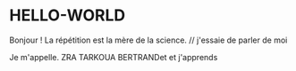 # HELLO-WORLD
Bonjour ! La répétition est la mère de la science.
// j'essaie de parler de moi

Je m'appelle. ZRA TARKOUA BERTRANDet et j'apprends
